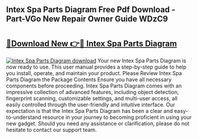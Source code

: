 ## Intex Spa Parts Diagram Free Pdf Download - Part-VGo New Repair Owner Guide WDzC9

# <h2><a href="http://dfsu2z.blite.top/?on=Intex+Spa+Parts+Diagram">🔗Download New 👉🔴 Intex Spa Parts Diagram</a></h2>

[![Intex Spa Parts Diagram download](https://i.imgur.com/lujVjoI.png)](http://dfsu2z.blite.top/?on=Intex+Spa+Parts+Diagram)
Your new Intex Spa Parts Diagram is now ready to use. This user manual provides a step-by-step guide to help you install, operate, and maintain your product. Please Review Intex Spa Parts Diagram the Package Contents Ensure you have all necessary components before proceeding. Intex Spa Parts Diagram comes with an impressive collection of advanced features, including object detection, fingerprint scanning, customizable settings, and multi-user access, all easily controlled through the user-friendly and intuitive interface. Our expectation is that the Intex Spa Parts Diagram has been a clear and easy-to-understand resource in your journey to becoming proficient in using your new gadget. Should you need any assistance or clarification, please do not hesitate to contact our support team.

